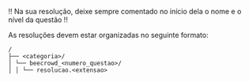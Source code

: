 !! Na sua resolução, deixe sempre comentado no início dela o nome e o nível da questão !! 

As resoluções devem estar organizadas no seguinte formato:

```
/
├── <categoria>/
│ └── beecrowd_<numero_questao>/
│ │ └── resolucao.<extensao>
```
